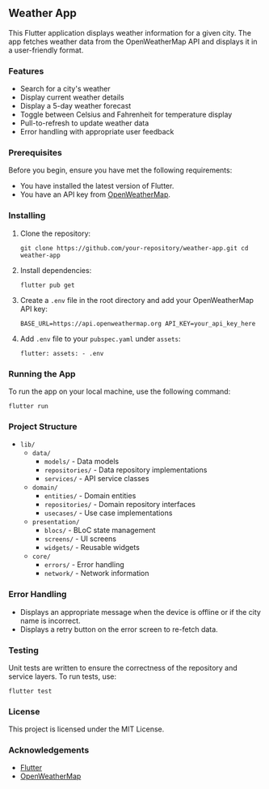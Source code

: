 Weather App
-----------

This Flutter application displays weather information for a given city. The app fetches weather data from the OpenWeatherMap API and displays it in a user-friendly format.

### Features

-   Search for a city's weather
-   Display current weather details
-   Display a 5-day weather forecast
-   Toggle between Celsius and Fahrenheit for temperature display
-   Pull-to-refresh to update weather data
-   Error handling with appropriate user feedback

### Prerequisites

Before you begin, ensure you have met the following requirements:

-   You have installed the latest version of Flutter.
-   You have an API key from [OpenWeatherMap](https://openweathermap.org/api).

### Installing

1.  Clone the repository:

    `git clone https://github.com/your-repository/weather-app.git
    cd weather-app`

2.  Install dependencies:

    `flutter pub get`

3.  Create a `.env` file in the root directory and add your OpenWeatherMap API key:

    `BASE_URL=https://api.openweathermap.org
    API_KEY=your_api_key_here`

4.  Add `.env` file to your `pubspec.yaml` under `assets`:

    `flutter:
      assets:
        - .env`

### Running the App

To run the app on your local machine, use the following command:

`flutter run`

### Project Structure

-   `lib/`
    -   `data/`
        -   `models/` - Data models
        -   `repositories/` - Data repository implementations
        -   `services/` - API service classes
    -   `domain/`
        -   `entities/` - Domain entities
        -   `repositories/` - Domain repository interfaces
        -   `usecases/` - Use case implementations
    -   `presentation/`
        -   `blocs/` - BLoC state management
        -   `screens/` - UI screens
        -   `widgets/` - Reusable widgets
    -   `core/`
        -   `errors/` - Error handling
        -   `network/` - Network information

### Error Handling

-   Displays an appropriate message when the device is offline or if the city name is incorrect.
-   Displays a retry button on the error screen to re-fetch data.

### Testing

Unit tests are written to ensure the correctness of the repository and service layers. To run tests, use:

`flutter test`

### License

This project is licensed under the MIT License.

### Acknowledgements

-   [Flutter](https://flutter.dev/)
-   [OpenWeatherMap](https://openweathermap.org/)